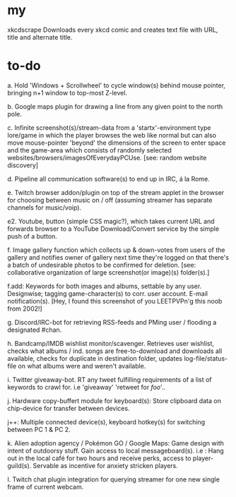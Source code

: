   # my
  xkcdscrape
  Downloads every xkcd comic and creates text file with URL, title and alternate title.
  
  # to-do
  a. Hold 'Windows + Scrollwheel' to cycle window(s) behind mouse pointer, bringing n+1 window to top-most Z-level.

  b. Google maps plugin for drawing a line from any given point to the north pole.

  c. Infinite screenshot(s)/stream-data from a 'startx'-environment type lore/game in which the player browses the web like normal but can also move mouse-pointer 'beyond' the dimensions of the screen to enter space and the game-area which consists of randomly selected websites/browsers/imagesOfEverydayPCUse. [see: random website discovery]

  d. Pipeline all communication software(s) to end up in IRC, á la Rome.

  e. Twitch browser addon/plugin on top of the stream applet in the browser for choosing between music on / off (assuming streamer has separate channels for music/voip).

  e2. Youtube, button (simple CSS magic?), which takes current URL and forwards browser to a YouTube Download/Convert service by the simple push of a button.

  f. Image gallery function which collects up & down-votes from users of the gallery and notifies owner of gallery next time they're logged on that there's a batch of undesirable photos to be confirmed for deletion.
[see: collaborative organization of large screenshot(or image)(s) folder(s).]

  f.add: Keywords for both images and albums, settable by any user. Designwise; tagging game-character(s) to corr. user account. E-mail notification(s). [Hey, I found this screenshot of you LEETPVPn'g this noob from 2002!]

  g. Discord/IRC-bot for retrieving RSS-feeds and PMing user / flooding a designated #chan.

  h. Bandcamp/IMDB wishlist monitor/scavenger. Retrieves user wishlist, checks what albums / ind. songs are free-to-download and downloads all available, checks for duplicate in destination folder, updates log-file/status-file on what albums were and weren't available.

  i. Twitter giveaway-bot. RT any tweet fulfilling requirements of a list of keywords to crawl for. i.e 'giveaway' 'retweet for *foo*'..

  j. Hardware copy-buffert module for keyboard(s): Store clipboard data on chip-device for transfer between devices.

  j++: Multiple connected device(s), keyboard hotkey(s) for switching between PC 1 & PC 2.

  k. Alien adoption agency / Pokémon GO / Google Maps: Game design with intent of outdoorsy stuff.
Gain access to local messageboard(s). i.e : Hang out in the local café for two hours and receive perks, access to player-guild(s). Servable as incentive for anxiety stricken players.

  l. Twitch chat plugin integration for querying streamer for one new single frame of current webcam. 
